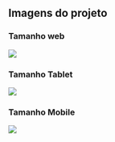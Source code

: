 ## Imagens do projeto
### Tamanho web
![](src/images/web1.jpg)

### Tamanho Tablet
![](src/images/tablet.jpg)

### Tamanho Mobile
![](src/images/mobile.jpg)
